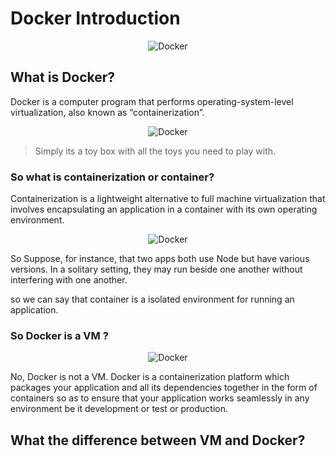 # Docker Introduction

<p align="center">
  <img src="https://img.shields.io/badge/Docker-2496ED?style=for-the-badge&logo=docker&logoColor=white" alt="Docker" />
</p>

## What is Docker?

Docker is a computer program that performs operating-system-level virtualization, also known as “containerization”.

<p align="center">
  <img src="https://github.com/ahmedmurtaja/Docker/assets/56529633/974b0860-2074-4250-8e07-9176c3c9d02f" alt="Docker" />
</p>


> Simply its a toy box with all the toys you need to play with.

### So what is containerization or container?

Containerization is a lightweight alternative to full machine virtualization that involves encapsulating an application in a container with its own operating environment.

<!-- gif![7nb6y0](https://github.com/ahmedmurtaja/Docker/assets/56529633/7076d595-cb2e-4a2e-b34f-4fffe81db49e)
 2 still not understand -->

<p align="center">
  <img src="https://github.com/ahmedmurtaja/Docker/assets/56529633/7076d595-cb2e-4a2e-b34f-4fffe81db49e" alt="Docker" />
</p>

So Suppose, for instance, that two apps both use Node but have various versions. In a solitary setting, they may run beside one another without interfering with one another.

so we can say that container is a isolated environment for running an application.

<!-- bold -->
###  <b>So Docker is a VM ?  </b>


<p align="center">
  <img src="https://github.com/ahmedmurtaja/Docker/assets/56529633/f6944e37-bd3b-42db-b2ff-2e76d13013f1" alt="Docker" />
</p>


No, Docker is not a VM. Docker is a containerization platform which packages your application and all its dependencies together in the form of containers so as to ensure that your application works seamlessly in any environment be it development or test or production.

## What the difference between VM and Docker?





